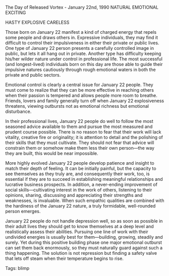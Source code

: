 The Day of Released Vortex - January 22nd, 1990
NATURAL 
EMOTIONAL 
EXCITING

HASTY 
EXPLOSIVE 
CARELESS

Those born on January 22 manifest a kind of charged energy that repels some people and draws others in. Expressive individuals, they may find it difficult to control their impulsiveness in either their private or public lives. One type of January 22 person presents a carefully controlled image in public, but lets it all hang out in private. Another type has difficulty keeping his/her wilder nature under control in professional life. The most successful (and longest-lived) individuals born on this day are those able to guide their impulsive natures cautiously through rough emotional waters in both the private and public sectors.

Emotional control is clearly a central issue for January 22 people. They must come to realize that they can be more effective in reaching others when their passion is tempered and allows people more room to breathe. Friends, lovers and family generally turn off when January 22 explosiveness threatens, viewing outbursts not as emotional richness but emotional disturbance.

In their professional lives, January 22 people do well to follow the most seasoned advice available to them and pursue the most measured and prudent course possible. There is no reason to fear that their work will lack vitality, creative fire or originality; it is attention to detail and the polishing of their skills that they must cultivate. They should not fear that advice will constrain them or somehow make them less their own person—the way they are built, this would be near impossible.

More highly evolved January 22 people develop patience and insight to match their depth of feeling. It can be initially painful, but the capacity to see themselves as they truly are, and consequently their work, too, is essential if they are to succeed in establishing meaningful relationships and lucrative business prospects. In addition, a never-ending improvement of social skills—cultivating interest in the work of others, listening to their opinions, sharing, discussing and appreciating their strengths and weaknesses, is invaluable. When such empathic qualities are combined with the hardiness of the January 22 nature, a truly formidable, well-rounded person emerges.

January 22 people do not handle depression well, so as soon as possible in their adult lives they should get to know themselves at a deep level and realistically assess their abilities. Pursuing one line of work with their undivided energies is usually best for them—building, growing, steadily and surely. Yet during this positive building phase one major emotional outburst can set them back enormously, so they must naturally guard against such a thing happening. The solution is not repression but finding a safety valve that lets off steam when their temperature begins to rise.

Tags:
  blimp